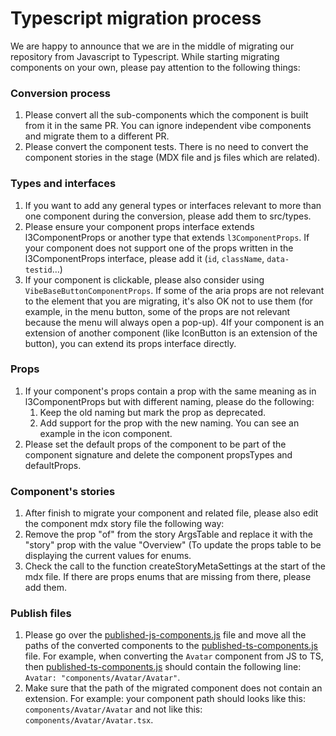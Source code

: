 # Typescript migration process
We are happy to announce that we are in the middle of migrating our repository from Javascript to Typescript.
While starting migrating components on your own, please pay attention to the following things:

### Conversion process
1. Please convert all the sub-components which the component is built from it in the same PR. You can ignore independent vibe components and migrate them to a different PR.
2. Please convert the component tests. There is no need to convert the component stories in the stage (MDX file and js files which are related).

### Types and interfaces
1. If you want to add any general types or interfaces relevant to more than one component during the conversion, please add them to src/types.
2. Please ensure your component props interface extends l3ComponentProps or another type that extends `l3ComponentProps`. If your component does not support one of the props written in the l3ComponentProps interface, please add it (`id`, `className`, `data-testid`…)
3. If your component is clickable, please also consider using `VibeBaseButtonComponentProps`. If some of the aria props are not relevant to the element that you are migrating, it's also OK not to use them (for example, in the menu button, some of the props are not relevant because the menu will always open a pop-up).
4If your component is an extension of another component (like IconButton is an extension of the button), you can extend its props interface directly.

### Props
1. If your component's props contain a prop with the same meaning as in l3ComponentProps  but with different naming, please do the following:
   1. Keep the old naming but mark the prop as deprecated.
   2. Add support for the prop with the new naming. You can see an example in the icon component.
2. Please set the default props of the component to be part of the component signature and delete the component propsTypes and defaultProps. 

### Component's stories
1. After finish to migrate your component and related file, please also edit the component mdx story file the following way:
2. Remove the prop "of" from the story ArgsTable and replace it with the "story" prop with the value "Overview" (To update the props table to be displaying the current values for enums. 
3. Check the call to the function createStoryMetaSettings at the start of the mdx file. If there are props enums that are missing from there, please add them.

### Publish files
1. Please go over the [published-js-components.js](./webpack/published-js-components.js) file and move all the paths of the converted components to the [published-ts-components.js](./webpack/published-ts-components.js) file.
   For example, when converting the `Avatar` component from JS to TS, then [published-ts-components.js](./webpack/published-ts-components.js) should contain the following line: `Avatar: "components/Avatar/Avatar"`.
2. Make sure that the path of the migrated component does not contain an extension. For example: your component path should looks like this: `components/Avatar/Avatar` and not like this: `components/Avatar/Avatar.tsx`.